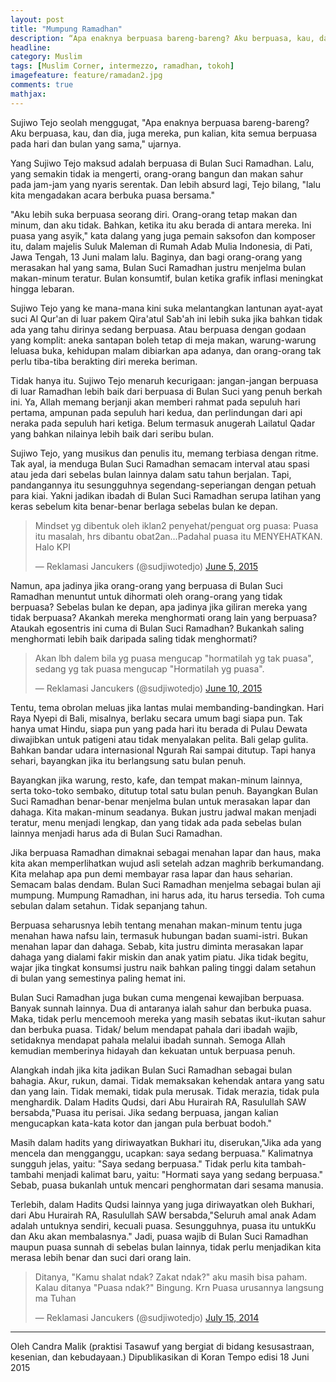 ```yaml
---
layout: post
title: "Mumpung Ramadhan"
description: “Apa enaknya berpuasa bareng-bareng? Aku berpuasa, kau, dan dia, juga mereka, pun kalian, kita semua berpuasa pada hari dan bulan yang sama,” -Sudjiwo Tedjo
headline: 
category: Muslim
tags: [Muslim Corner, intermezzo, ramadhan, tokoh]
imagefeature: feature/ramadan2.jpg
comments: true
mathjax: 
---
```


Sujiwo Tejo seolah menggugat, "Apa enaknya berpuasa bareng-bareng? Aku berpuasa, kau, dan dia, juga mereka, pun kalian, kita semua berpuasa pada hari dan bulan yang sama," ujarnya. 

Yang Sujiwo Tejo maksud adalah berpuasa di Bulan Suci Ramadhan. Lalu, yang semakin tidak ia mengerti, orang-orang bangun dan makan sahur pada jam-jam yang nyaris serentak. Dan lebih absurd lagi, Tejo bilang, "lalu kita mengadakan acara berbuka puasa bersama."

"Aku lebih suka berpuasa seorang diri. Orang-orang tetap makan dan minum, dan aku tidak. Bahkan, ketika itu aku berada di antara mereka. Ini puasa yang asyik," kata dalang yang juga pemain saksofon dan komposer itu, dalam majelis Suluk Maleman di Rumah Adab Mulia Indonesia, di Pati, Jawa Tengah, 13 Juni malam lalu. Baginya, dan bagi orang-orang yang merasakan hal yang sama, Bulan Suci Ramadhan justru menjelma bulan makan-minum teratur. Bulan konsumtif, bulan ketika grafik inflasi meningkat hingga lebaran.

Sujiwo Tejo yang ke mana-mana kini suka melantangkan lantunan ayat-ayat suci Al Qur'an di luar pakem Qira'atul Sab'ah ini lebih suka jika bahkan tidak ada yang tahu dirinya sedang berpuasa. Atau berpuasa dengan godaan yang komplit: aneka santapan boleh tetap di meja makan, warung-warung leluasa buka, kehidupan malam dibiarkan apa adanya, dan orang-orang tak perlu tiba-tiba berakting diri mereka beriman.

Tidak hanya itu. Sujiwo Tejo menaruh kecurigaan: jangan-jangan berpuasa di luar Ramadhan lebih baik dari berpuasa di Bulan Suci yang penuh berkah ini. Ya, Allah memang berjanji akan memberi rahmat pada sepuluh hari pertama, ampunan pada sepuluh hari kedua, dan perlindungan dari api neraka pada sepuluh hari ketiga. Belum termasuk anugerah Lailatul Qadar yang bahkan nilainya lebih baik dari seribu bulan.

Sujiwo Tejo, yang musikus dan penulis itu, memang terbiasa dengan ritme. Tak ayal, ia menduga Bulan Suci Ramadhan semacam interval atau spasi atau jeda dari sebelas bulan lainnya dalam satu tahun berjalan. Tapi, pandangannya itu sesungguhnya segendang-seperiangan dengan petuah para kiai. Yakni jadikan ibadah di Bulan Suci Ramadhan serupa latihan yang keras sebelum kita benar-benar berlaga sebelas bulan ke depan.

<blockquote class="twitter-tweet" data-lang="en"><p lang="in" dir="ltr">Mindset yg dibentuk oleh iklan2 penyehat/penguat org puasa: Puasa itu masalah, hrs dibantu obat2an…Padahal puasa itu MENYEHATKAN. Halo KPI</p>&mdash; Reklamasi Jancukers (@sudjiwotedjo) <a href="https://twitter.com/sudjiwotedjo/status/606795492660412416">June 5, 2015</a></blockquote>
<script async src="//platform.twitter.com/widgets.js" charset="utf-8"></script>

Namun, apa jadinya jika orang-orang yang berpuasa di Bulan Suci Ramadhan menuntut untuk dihormati oleh orang-orang yang tidak berpuasa? Sebelas bulan ke depan, apa jadinya jika giliran mereka yang tidak berpuasa? Akankah mereka menghormati orang lain yang berpuasa? Ataukah egosentris ini cuma di Bulan Suci Ramadhan? Bukankah saling menghormati lebih baik daripada saling tidak menghormati?

<blockquote class="twitter-tweet" data-lang="en"><p lang="in" dir="ltr">Akan lbh dalem bila yg puasa mengucap &quot;hormatilah yg tak puasa&quot;, sedang yg tak puasa mengucap &quot;Hormatilah yg puasa&quot;.</p>&mdash; Reklamasi Jancukers (@sudjiwotedjo) <a href="https://twitter.com/sudjiwotedjo/status/608596852301123584">June 10, 2015</a></blockquote>
<script async src="//platform.twitter.com/widgets.js" charset="utf-8"></script>

Tentu, tema obrolan meluas jika lantas mulai membanding-bandingkan. Hari Raya Nyepi di Bali, misalnya, berlaku secara umum bagi siapa pun. Tak hanya umat Hindu, siapa pun yang pada hari itu berada di Pulau Dewata diwajibkan untuk patigeni atau tidak menyalakan pelita. Bali gelap gulita. Bahkan bandar udara internasional Ngurah Rai sampai ditutup. Tapi hanya sehari, bayangkan jika itu berlangsung satu bulan penuh.

Bayangkan jika warung, resto, kafe, dan tempat makan-minum lainnya, serta toko-toko sembako, ditutup total satu bulan penuh. Bayangkan Bulan Suci Ramadhan benar-benar menjelma bulan untuk merasakan lapar dan dahaga. Kita makan-minum seadanya. Bukan justru jadwal makan menjadi teratur, menu menjadi lengkap, dan yang tidak ada pada sebelas bulan lainnya menjadi harus ada di Bulan Suci Ramadhan.

Jika berpuasa Ramadhan dimaknai sebagai menahan lapar dan haus, maka kita akan memperlihatkan wujud asli setelah adzan maghrib berkumandang. Kita melahap apa pun demi membayar rasa lapar dan haus seharian. Semacam balas dendam. Bulan Suci Ramadhan menjelma sebagai bulan aji mumpung. Mumpung Ramadhan, ini harus ada, itu harus tersedia. Toh cuma sebulan dalam setahun. Tidak sepanjang tahun.

Berpuasa seharusnya lebih tentang menahan makan-minum tentu juga menahan hawa nafsu lain, termasuk hubungan badan suami-istri. Bukan menahan lapar dan dahaga. Sebab, kita justru diminta merasakan lapar dahaga yang dialami fakir miskin dan anak yatim piatu. Jika tidak begitu, wajar jika tingkat konsumsi justru naik bahkan paling tinggi dalam setahun di bulan yang semestinya paling hemat ini.

Bulan Suci Ramadhan juga bukan cuma mengenai kewajiban berpuasa. Banyak sunnah lainnya. Dua di antaranya ialah sahur dan berbuka puasa. Maka, tidak perlu mencemooh mereka yang masih sebatas ikut-ikutan sahur dan berbuka puasa. Tidak/ belum mendapat pahala dari ibadah wajib, setidaknya mendapat pahala melalui ibadah sunnah. Semoga Allah kemudian memberinya hidayah dan kekuatan untuk berpuasa penuh.

Alangkah indah jika kita jadikan Bulan Suci Ramadhan sebagai bulan bahagia. Akur, rukun, damai. Tidak memaksakan kehendak antara yang satu dan yang lain. Tidak memaki, tidak pula merusak. Tidak merazia, tidak pula menghardik. Dalam Hadits Qudsi, dari Abu Hurairah RA, Rasulullah SAW bersabda,"Puasa itu perisai. Jika sedang berpuasa, jangan kalian mengucapkan kata-kata kotor dan jangan pula berbuat bodoh."

Masih dalam hadits yang diriwayatkan Bukhari itu, diserukan,"Jika ada yang mencela dan mengganggu, ucapkan: saya sedang berpuasa." Kalimatnya sungguh jelas, yaitu: "Saya sedang berpuasa." Tidak perlu kita tambah-tambahi menjadi kalimat baru, yaitu: "Hormati saya yang sedang berpuasa." Sebab, puasa bukanlah untuk mencari penghormatan dari sesama manusia.

Terlebih, dalam Hadits Qudsi lainnya yang juga diriwayatkan oleh Bukhari, dari Abu Hurairah RA, Rasulullah SAW bersabda,"Seluruh amal anak Adam adalah untuknya sendiri, kecuali puasa. Sesungguhnya, puasa itu untukKu dan Aku akan membalasnya." Jadi, puasa wajib di Bulan Suci Ramadhan maupun puasa sunnah di sebelas bulan lainnya, tidak perlu menjadikan kita merasa lebih benar dan suci dari orang lain.

<blockquote class="twitter-tweet" data-lang="en"><p lang="in" dir="ltr">Ditanya, &quot;Kamu shalat ndak? Zakat ndak?&quot; aku masih bisa paham. Kalau ditanya &quot;Puasa ndak?&quot; Bingung. Krn Puasa urusannya langsung ma Tuhan</p>&mdash; Reklamasi Jancukers (@sudjiwotedjo) <a href="https://twitter.com/sudjiwotedjo/status/489156748595322881">July 15, 2014</a></blockquote>
<script async src="//platform.twitter.com/widgets.js" charset="utf-8"></script>

----------

Oleh Candra Malik (praktisi Tasawuf yang bergiat di bidang kesusastraan, kesenian, dan kebudayaan.)
Dipublikasikan di Koran Tempo edisi 18 Juni 2015
